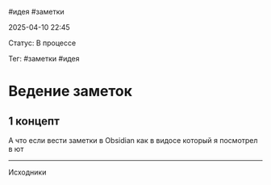#идея #заметки

2025-04-10 22:45 

Статус: В процессе

Тег: #заметки  #идея 
# Ведение заметок

## 1 концепт

А что если вести заметки в Obsidian как в видосе который я посмотрел в ют



---

Исходники

